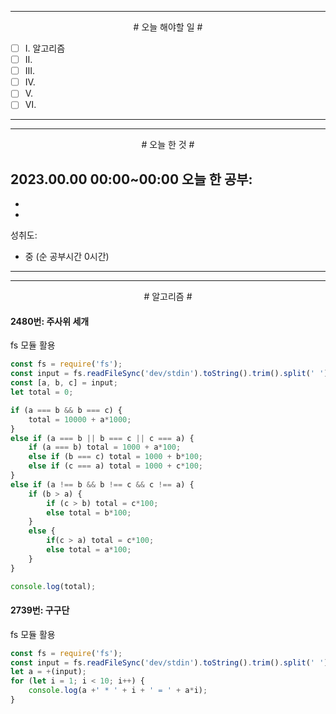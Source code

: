 

----

<div align='center'>
# 오늘 해야할 일 #
</div>

- [ ]  Ⅰ. 알고리즘
- [ ]  Ⅱ. 
- [ ]  Ⅲ. 
- [ ]  Ⅳ. 
- [ ]  Ⅴ. 
- [ ]  Ⅵ. 

----

----

<div align="center"># 오늘 한 것 #</div>

2023.00.00 00:00~00:00 
오늘 한 공부: 
- 
- 
- 

성취도: 
- 중 (순 공부시간 0시간)

----

----
<div align="center"># 알고리즘 #</div>

#### 2480번: 주사위 세개

fs 모듈 활용
```js
const fs = require('fs');
const input = fs.readFileSync('dev/stdin').toString().trim().split(' ').map(v=>+(v));
const [a, b, c] = input;
let total = 0;

if (a === b && b === c) {
    total = 10000 + a*1000;
}
else if (a === b || b === c || c === a) {
    if (a === b) total = 1000 + a*100;
    else if (b === c) total = 1000 + b*100;
    else if (c === a) total = 1000 + c*100;
}
else if (a !== b && b !== c && c !== a) {
    if (b > a) {
        if (c > b) total = c*100;
        else total = b*100;
    }
    else {
        if(c > a) total = c*100;
        else total = a*100;
    }
}

console.log(total);
```
####
#### 2739번: 구구단

fs 모듈 활용
```js
const fs = require('fs');
const input = fs.readFileSync('dev/stdin').toString().trim().split(' ');
let a = +(input);
for (let i = 1; i < 10; i++) {
    console.log(a +' * ' + i + ' = ' + a*i);
}
```

####